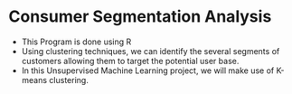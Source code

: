 # Consumer Segmentation Analysis

- This Program is done using R
-  Using clustering techniques, we can identify the several segments of customers allowing them to target the potential user base.
-  In this Unsupervised Machine Learning project, we will make use of K-means clustering.
